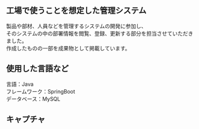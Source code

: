 ## 工場で使うことを想定した管理システム
製品や部材、人員などを管理するシステムの開発に参加し、  
そのシステムの中の部署情報を閲覧、登録、更新する部分を担当させていただきました。  
作成したものの一部を成果物として掲載しています。

## 使用した言語など
言語：Java  
フレームワーク：SpringBoot  
データベース：MySQL

## キャプチャ
